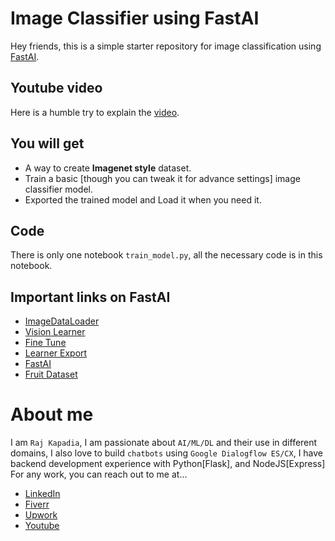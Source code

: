 # Image Classifier using FastAI

Hey friends, this is a simple starter repository for image classification using [FastAI](https://docs.fast.ai/).

## Youtube video
Here is a humble try to explain the [video](https://youtu.be/nMe9xy7QXUI).

## You will get
* A way to create **Imagenet style** dataset.
* Train a basic [though you can tweak it for advance settings] image classifier model.
* Exported the trained model and Load it when you need it.

## Code
There is only one notebook `train_model.py`, all the necessary code is in this notebook.

## Important links on FastAI
* [ImageDataLoader](https://docs.fast.ai/vision.data.html#imagedataloaders)
* [Vision Learner](https://docs.fast.ai/vision.learner.html#learner-convenience-functions)
* [Fine Tune](https://docs.fast.ai/callback.schedule.html#learner.fine_tune)
* [Learner Export](https://docs.fast.ai/learner.html#learner.export)
* [FastAI](https://docs.fast.ai/)
* [Fruit Dataset](https://public.roboflow.com/classification/fruits-dataset)

# About me

I am `Raj Kapadia`, I am passionate about `AI/ML/DL` and their use in different domains, I also love to build `chatbots` using `Google Dialogflow ES/CX`, I have backend development experience with Python[Flask], and NodeJS[Express] For any work, you can reach out to me at...

* [LinkedIn](https://www.linkedin.com/in/rajkkapadia/)
* [Fiverr](https://www.fiverr.com/rajkkapadia​)
* [Upwork](https://www.upwork.com/freelancers/~0176aeacfcff7f1fc2)
* [Youtube](https://www.youtube.com/channel/UCOT01XvBSj12xQsANtTeAcQ)